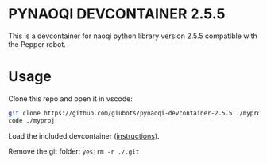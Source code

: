 # PYNAOQI DEVCONTAINER 2.5.5

This is a devcontainer for naoqi python library version 2.5.5 compatible with the Pepper robot.

# Usage

Clone this repo and open it in vscode:

```bash
git clone https://github.com/giubots/pynaoqi-devcontainer-2.5.5 ./myproj
code ./myproj
```

Load the included devcontainer ([instructions](https://code.visualstudio.com/docs/devcontainers/containers)).

Remove the git folder: `yes|rm -r ./.git`
